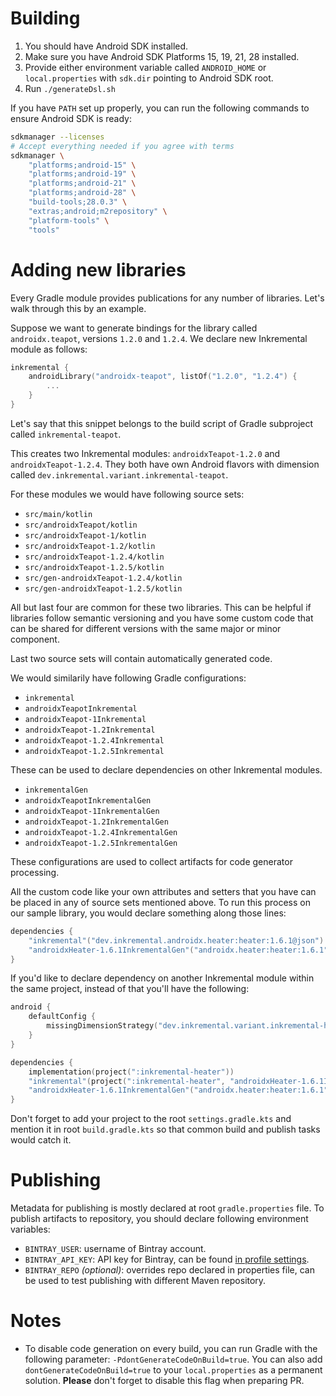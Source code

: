 # Building

1. You should have Android SDK installed.
2. Make sure you have Android SDK Platforms 15, 19, 21, 28 installed.
3. Provide either environment variable called `ANDROID_HOME`
   or `local.properties` with `sdk.dir` pointing to Android SDK
   root.
4. Run `./generateDsl.sh`

If you have `PATH` set up properly, you can run the following commands
to ensure Android SDK is ready:

```sh
sdkmanager --licenses
# Accept everything needed if you agree with terms
sdkmanager \
    "platforms;android-15" \
    "platforms;android-19" \
    "platforms;android-21" \
    "platforms;android-28" \
    "build-tools;28.0.3" \
    "extras;android;m2repository" \
    "platform-tools" \
    "tools"
```

# Adding new libraries

Every Gradle module provides publications for any number of libraries. Let's walk through this
by an example.

Suppose we want to generate bindings for the library called `androidx.teapot`,
versions `1.2.0` and `1.2.4`. We declare new Inkremental module as follows:

```kotlin
inkremental {
    androidLibrary("androidx-teapot", listOf("1.2.0", "1.2.4") {
        ...
    }
}
```

Let's say that this snippet belongs to the build script of Gradle subproject called `inkremental-teapot`.

This creates two Inkremental modules: `androidxTeapot-1.2.0` and `androidxTeapot-1.2.4`.
They both have own Android flavors with dimension called `dev.inkremental.variant.inkremental-teapot`.

For these modules we would have following source sets:

* `src/main/kotlin`
* `src/androidxTeapot/kotlin`
* `src/androidxTeapot-1/kotlin`
* `src/androidxTeapot-1.2/kotlin`
* `src/androidxTeapot-1.2.4/kotlin`
* `src/androidxTeapot-1.2.5/kotlin`
* `src/gen-androidxTeapot-1.2.4/kotlin`
* `src/gen-androidxTeapot-1.2.5/kotlin`

All but last four are common for these two libraries. This can be helpful if libraries follow
semantic versioning and you have some custom code that can be shared for different versions
with the same major or minor component.

Last two source sets will contain automatically generated code.

We would similarily have following Gradle configurations:

* `inkremental`
* `androidxTeapotInkremental`
* `androidxTeapot-1Inkremental`
* `androidxTeapot-1.2Inkremental`
* `androidxTeapot-1.2.4Inkremental`
* `androidxTeapot-1.2.5Inkremental`

These can be used to declare dependencies on other Inkremental modules.

* `inkrementalGen`
* `androidxTeapotInkrementalGen`
* `androidxTeapot-1InkrementalGen`
* `androidxTeapot-1.2InkrementalGen`
* `androidxTeapot-1.2.4InkrementalGen`
* `androidxTeapot-1.2.5InkrementalGen`

These configurations are used to collect artifacts for code generator processing.

All the custom code like your own attributes and setters that you have can be placed in any
of source sets mentioned above. To run this process on our sample library, you would declare
something along those lines:

```kotlin
dependencies {
    "inkremental"("dev.inkremental.androidx.heater:heater:1.6.1@json")
    "androidxHeater-1.6.1InkrementalGen"("androidx.heater:heater:1.6.1")
}
```

If you'd like to declare dependency on another Inkremental module within the same project,
instead of that you'll have the following:

```kotlin
android {
	defaultConfig {
		missingDimensionStrategy("dev.inkremental.variant.inkremental-heater", "androidxHeater-1.6.1")
	}
}

dependencies {
    implementation(project(":inkremental-heater"))
    "inkremental"(project(":inkremental-heater", "androidxHeater-1.6.1InkrementalDef"))
    "androidxHeater-1.6.1InkrementalGen"("androidx.heater:heater:1.6.1")
}
```

Don't forget to add your project to the root `settings.gradle.kts` and mention it in root `build.gradle.kts`
so that common build and publish tasks would catch it.

# Publishing

Metadata for publishing is mostly declared at root `gradle.properties` file. To publish
artifacts to repository, you should declare following environment variables:

* `BINTRAY_USER`: username of Bintray account.
* `BINTRAY_API_KEY`: API key for Bintray, can be found [in profile settings](https://bintray.com/profile/edit).
* `BINTRAY_REPO` *(optional)*: overrides repo declared in properties file, can be used to test
   publishing with different Maven repository.

# Notes

* To disable code generation on every build, you can run Gradle
  with the following parameter: `-PdontGenerateCodeOnBuild=true`. You
  can also add `dontGenerateCodeOnBuild=true` to your `local.properties`
  as a permanent solution.
  **Please** don't forget to disable this flag when preparing PR.
